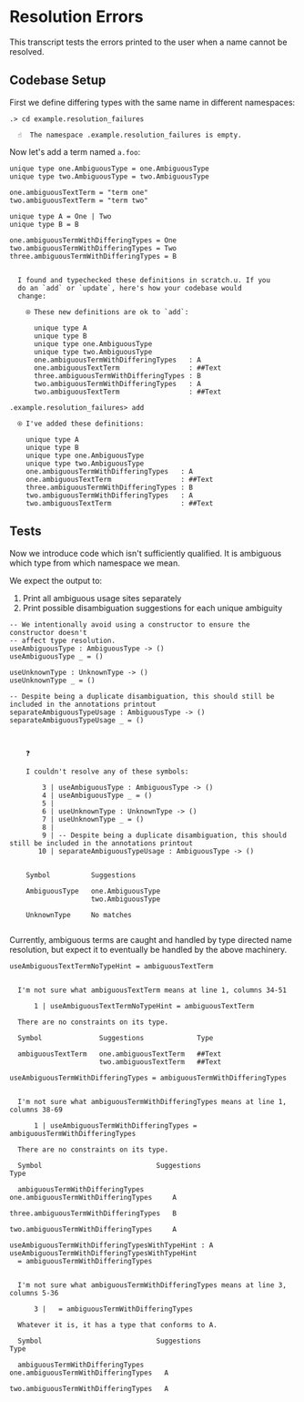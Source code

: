 # Resolution Errors

This transcript tests the errors printed to the user when a name cannot be resolved.

## Codebase Setup

First we define differing types with the same name in different namespaces:

```ucm
.> cd example.resolution_failures

  ☝️  The namespace .example.resolution_failures is empty.

```
Now let's add a term named `a.foo`:

```unison
unique type one.AmbiguousType = one.AmbiguousType
unique type two.AmbiguousType = two.AmbiguousType

one.ambiguousTextTerm = "term one"
two.ambiguousTextTerm = "term two"

unique type A = One | Two
unique type B = B

one.ambiguousTermWithDifferingTypes = One
two.ambiguousTermWithDifferingTypes = Two
three.ambiguousTermWithDifferingTypes = B
```

```ucm

  I found and typechecked these definitions in scratch.u. If you
  do an `add` or `update`, here's how your codebase would
  change:
  
    ⍟ These new definitions are ok to `add`:
    
      unique type A
      unique type B
      unique type one.AmbiguousType
      unique type two.AmbiguousType
      one.ambiguousTermWithDifferingTypes   : A
      one.ambiguousTextTerm                 : ##Text
      three.ambiguousTermWithDifferingTypes : B
      two.ambiguousTermWithDifferingTypes   : A
      two.ambiguousTextTerm                 : ##Text

```
```ucm
.example.resolution_failures> add

  ⍟ I've added these definitions:
  
    unique type A
    unique type B
    unique type one.AmbiguousType
    unique type two.AmbiguousType
    one.ambiguousTermWithDifferingTypes   : A
    one.ambiguousTextTerm                 : ##Text
    three.ambiguousTermWithDifferingTypes : B
    two.ambiguousTermWithDifferingTypes   : A
    two.ambiguousTextTerm                 : ##Text

```
## Tests

Now we introduce code which isn't sufficiently qualified. 
It is ambiguous which type from which namespace we mean.

We expect the output to:

1. Print all ambiguous usage sites separately
2. Print possible disambiguation suggestions for each unique ambiguity

```unison
-- We intentionally avoid using a constructor to ensure the constructor doesn't
-- affect type resolution.
useAmbiguousType : AmbiguousType -> ()
useAmbiguousType _ = ()

useUnknownType : UnknownType -> ()
useUnknownType _ = ()

-- Despite being a duplicate disambiguation, this should still be included in the annotations printout
separateAmbiguousTypeUsage : AmbiguousType -> ()
separateAmbiguousTypeUsage _ = ()
```

```ucm

  
    ❓
    
    I couldn't resolve any of these symbols:
    
        3 | useAmbiguousType : AmbiguousType -> ()
        4 | useAmbiguousType _ = ()
        5 | 
        6 | useUnknownType : UnknownType -> ()
        7 | useUnknownType _ = ()
        8 | 
        9 | -- Despite being a duplicate disambiguation, this should still be included in the annotations printout
       10 | separateAmbiguousTypeUsage : AmbiguousType -> ()
    
    
    Symbol          Suggestions         
                                        
    AmbiguousType   one.AmbiguousType   
                    two.AmbiguousType   
                                        
    UnknownType     No matches          
  

```
Currently, ambiguous terms are caught and handled by type directed name resolution,
but expect it to eventually be handled by the above machinery.

```unison
useAmbiguousTextTermNoTypeHint = ambiguousTextTerm
```

```ucm

  I'm not sure what ambiguousTextTerm means at line 1, columns 34-51
  
      1 | useAmbiguousTextTermNoTypeHint = ambiguousTextTerm
  
  There are no constraints on its type.
  
  Symbol              Suggestions             Type
                                              
  ambiguousTextTerm   one.ambiguousTextTerm   ##Text
                      two.ambiguousTextTerm   ##Text

```
```unison
useAmbiguousTermWithDifferingTypes = ambiguousTermWithDifferingTypes
```

```ucm

  I'm not sure what ambiguousTermWithDifferingTypes means at line 1, columns 38-69
  
      1 | useAmbiguousTermWithDifferingTypes = ambiguousTermWithDifferingTypes
  
  There are no constraints on its type.
  
  Symbol                            Suggestions                             Type
                                                                            
  ambiguousTermWithDifferingTypes   one.ambiguousTermWithDifferingTypes     A
                                    three.ambiguousTermWithDifferingTypes   B
                                    two.ambiguousTermWithDifferingTypes     A

```
```unison
useAmbiguousTermWithDifferingTypesWithTypeHint : A
useAmbiguousTermWithDifferingTypesWithTypeHint 
  = ambiguousTermWithDifferingTypes
```

```ucm

  I'm not sure what ambiguousTermWithDifferingTypes means at line 3, columns 5-36
  
      3 |   = ambiguousTermWithDifferingTypes
  
  Whatever it is, it has a type that conforms to A.
  
  Symbol                            Suggestions                           Type
                                                                          
  ambiguousTermWithDifferingTypes   one.ambiguousTermWithDifferingTypes   A
                                    two.ambiguousTermWithDifferingTypes   A

```
